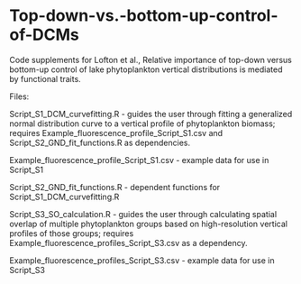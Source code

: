 # Top-down-vs.-bottom-up-control-of-DCMs
Code supplements for Lofton et al., Relative importance of top-down versus bottom-up control of lake phytoplankton vertical distributions is mediated by functional traits.

Files:

Script_S1_DCM_curvefitting.R - guides the user through fitting a generalized normal distribution curve to a vertical profile of phytoplankton biomass; requires Example_fluorescence_profile_Script_S1.csv and Script_S2_GND_fit_functions.R as dependencies.

Example_fluorescence_profile_Script_S1.csv - example data for use in Script_S1

Script_S2_GND_fit_functions.R - dependent functions for Script_S1_DCM_curvefitting.R

Script_S3_SO_calculation.R - guides the user through calculating spatial overlap of multiple phytoplankton groups based on high-resolution vertical profiles of those groups; requires Example_fluorescence_profiles_Script_S3.csv as a dependency.

Example_fluorescence_profiles_Script_S3.csv - example data for use in Script_S3
